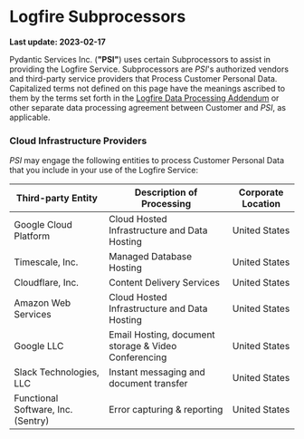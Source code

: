 # Logfire Subprocessors

**Last update: 2023-02-17**

Pydantic Services Inc. (**"PSI"**) uses certain Subprocessors to assist in providing the Logfire Service.
Subprocessors are _PSI_'s authorized vendors and third-party service providers that Process Customer Personal Data.
Capitalized terms not defined on this page have the meanings ascribed to them by the terms set forth in the
[Logfire Data Processing Addendum](data_processing_addendum.md) or other separate data processing agreement between
Customer and _PSI_, as applicable.

### Cloud Infrastructure Providers

_PSI_ may engage the following entities to process Customer Personal Data that you include in your use of the Logfire
Service:

| Third-party Entity                 | Description of Processing                            | Corporate Location |
|------------------------------------|------------------------------------------------------|--------------------|
| Google Cloud Platform              | Cloud Hosted Infrastructure and Data Hosting         | United States      |
| Timescale, Inc.                    | Managed Database Hosting                             | United States      |
| Cloudflare, Inc.                   | Content Delivery Services                            | United States      |
| Amazon Web Services                | Cloud Hosted Infrastructure and Data Hosting         | United States      |
| Google LLC                         | Email Hosting, document storage & Video Conferencing | United States      |
| Slack Technologies, LLC            | Instant messaging and document transfer              | United States      |
| Functional Software, Inc. (Sentry) | Error capturing & reporting                          | United States      |
